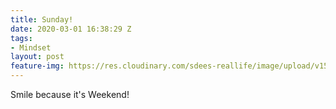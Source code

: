 ```yaml
---
title: Sunday!
date: 2020-03-01 16:38:29 Z
tags:
- Mindset
layout: post
feature-img: https://res.cloudinary.com/sdees-reallife/image/upload/v1555658919/sample_feature_img.png
---
```


Smile because it's Weekend!

<i class="fa fa-child" style="color:plum"></i>